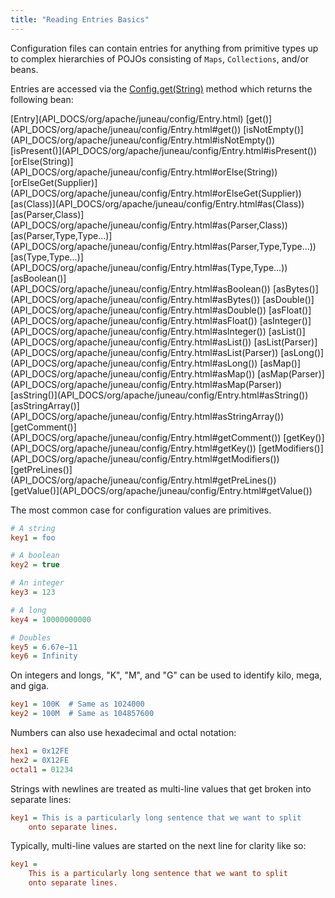 ```yaml
---
title: "Reading Entries Basics"
---
```


Configuration files can contain entries for anything from primitive types up to complex hierarchies of POJOs consisting
of `Maps`, `Collections`, and/or beans.

Entries are accessed via the [Config.get(String)](API_DOCS/org/apache/juneau/config/Config.html#get(String)) method
which returns the following bean:

<tree>
<node-0><javac-class>[Entry](API_DOCS/org/apache/juneau/config/Entry.html)</javac-class> <javac-method>[get()](API_DOCS/org/apache/juneau/config/Entry.html#get())</javac-method> <javac-method>[isNotEmpty()](API_DOCS/org/apache/juneau/config/Entry.html#isNotEmpty())</javac-method> <javac-method>[isPresent()](API_DOCS/org/apache/juneau/config/Entry.html#isPresent())</javac-method> <javac-method>[orElse(String)](API_DOCS/org/apache/juneau/config/Entry.html#orElse(String))</javac-method> <javac-method>[orElseGet(Supplier)](API_DOCS/org/apache/juneau/config/Entry.html#orElseGet(Supplier))</javac-method> <javac-method>[as(Class)](API_DOCS/org/apache/juneau/config/Entry.html#as(Class))</javac-method> <javac-method>[as(Parser,Class)](API_DOCS/org/apache/juneau/config/Entry.html#as(Parser,Class))</javac-method> <javac-method>[as(Parser,Type,Type...)](API_DOCS/org/apache/juneau/config/Entry.html#as(Parser,Type,Type...))</javac-method> <javac-method>[as(Type,Type...)](API_DOCS/org/apache/juneau/config/Entry.html#as(Type,Type...))</javac-method> <javac-method>[asBoolean()](API_DOCS/org/apache/juneau/config/Entry.html#asBoolean())</javac-method> <javac-method>[asBytes()](API_DOCS/org/apache/juneau/config/Entry.html#asBytes())</javac-method> <javac-method>[asDouble()](API_DOCS/org/apache/juneau/config/Entry.html#asDouble())</javac-method> <javac-method>[asFloat()](API_DOCS/org/apache/juneau/config/Entry.html#asFloat())</javac-method> <javac-method>[asInteger()](API_DOCS/org/apache/juneau/config/Entry.html#asInteger())</javac-method> <javac-method>[asList()](API_DOCS/org/apache/juneau/config/Entry.html#asList())</javac-method> <javac-method>[asList(Parser)](API_DOCS/org/apache/juneau/config/Entry.html#asList(Parser))</javac-method> <javac-method>[asLong()](API_DOCS/org/apache/juneau/config/Entry.html#asLong())</javac-method> <javac-method>[asMap()](API_DOCS/org/apache/juneau/config/Entry.html#asMap())</javac-method> <javac-method>[asMap(Parser)](API_DOCS/org/apache/juneau/config/Entry.html#asMap(Parser))</javac-method> <javac-method>[asString()](API_DOCS/org/apache/juneau/config/Entry.html#asString())</javac-method> <javac-method>[asStringArray()](API_DOCS/org/apache/juneau/config/Entry.html#asStringArray())</javac-method> <javac-method>[getComment()](API_DOCS/org/apache/juneau/config/Entry.html#getComment())</javac-method> <javac-method>[getKey()](API_DOCS/org/apache/juneau/config/Entry.html#getKey())</javac-method> <javac-method>[getModifiers()](API_DOCS/org/apache/juneau/config/Entry.html#getModifiers())</javac-method> <javac-method>[getPreLines()](API_DOCS/org/apache/juneau/config/Entry.html#getPreLines())</javac-method> <javac-method>[getValue()](API_DOCS/org/apache/juneau/config/Entry.html#getValue())</javac-method></node-0>
</tree>

The most common case for configuration values are primitives.

```ini
# A string
key1 = foo

# A boolean
key2 = true

# An integer
key3 = 123

# A long
key4 = 10000000000

# Doubles
key5 = 6.67e−11
key6 = Infinity
```

On integers and longs, "K", "M", and "G" can be used to identify kilo, mega, and giga.

```ini
key1 = 100K  # Same as 1024000
key2 = 100M  # Same as 104857600
```

Numbers can also use hexadecimal and octal notation:

```ini
hex1 = 0x12FE
hex2 = 0X12FE
octal1 = 01234
```

Strings with newlines are treated as multi-line values that get broken into separate lines:

```ini
key1 = This is a particularly long sentence that we want to split
    onto separate lines.
```

Typically, multi-line values are started on the next line for clarity like so:

```ini
key1 =
    This is a particularly long sentence that we want to split
    onto separate lines.
```
